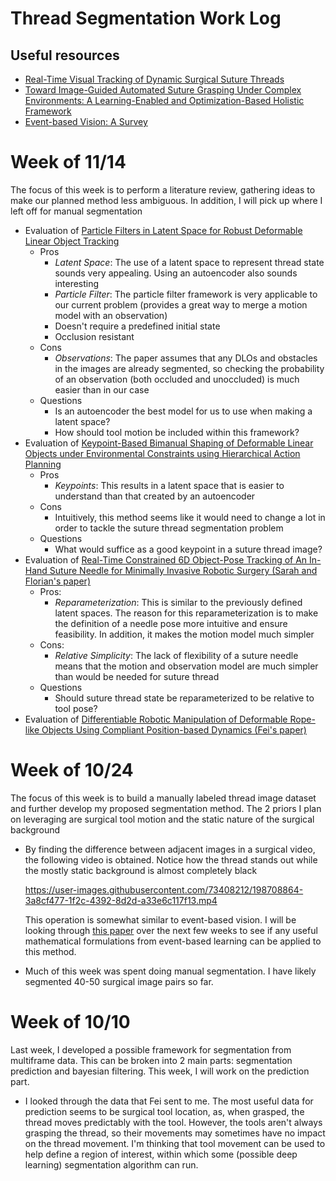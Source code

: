# Thread Segmentation Work Log
## Useful resources
- [Real-Time Visual Tracking of Dynamic Surgical Suture Threads](https://ieeexplore.ieee.org/stamp/stamp.jsp?arnumber=8008771)
- [Toward Image-Guided Automated Suture Grasping Under Complex Environments: A Learning-Enabled and Optimization-Based Holistic Framework](https://ieeexplore.ieee.org/document/9664632)
- [Event-based Vision: A Survey](https://rpg.ifi.uzh.ch/docs/EventVisionSurvey.pdf)

# Week of 11/14
The focus of this week is to perform a literature review, gathering ideas to make our planned method less ambiguous. In addition, I will pick up where I left off for manual segmentation

- Evaluation of [Particle Filters in Latent Space for Robust Deformable Linear Object Tracking](https://ieeexplore.ieee.org/stamp/stamp.jsp?arnumber=9928322)
  - Pros
    - _Latent Space_: The use of a latent space to represent thread state sounds very appealing. Using an autoencoder also sounds interesting
    - _Particle Filter_: The particle filter framework is very applicable to our current problem (provides a great way to merge a motion model with an observation)
    - Doesn't require a predefined initial state
    - Occlusion resistant
  - Cons
    - _Observations_: The paper assumes that any DLOs and obstacles in the images are already segmented, so checking the probability of an observation (both occluded and unoccluded) is much easier than in our case
  - Questions
    - Is an autoencoder the best model for us to use when making a latent space?
    - How should tool motion be included within this framework?
- Evaluation of [Keypoint-Based Bimanual Shaping of Deformable Linear Objects under Environmental Constraints using Hierarchical Action Planning](https://arxiv.org/pdf/2110.08962.pdf)
  - Pros
    - _Keypoints_: This results in a latent space that is easier to understand than that created by an autoencoder
  - Cons
    - Intuitively, this method seems like it would need to change a lot in order to tackle the suture thread segmentation problem
  - Questions
    - What would suffice as a good keypoint in a suture thread image?
- Evaluation of [Real-Time Constrained 6D Object-Pose Tracking of An In-Hand Suture Needle for Minimally Invasive Robotic Surgery (Sarah and Florian's paper)](https://arxiv.org/pdf/2210.11973.pdf)
  - Pros:
    - _Reparameterization_: This is similar to the previously defined latent spaces. The reason for this reparameterization is to make the definition of a needle pose more intuitive and ensure feasibility. In addition, it makes the motion model much simpler
  - Cons:
    - _Relative Simplicity_: The lack of flexibility of a suture needle means that the motion and observation model are much simpler than would be needed for suture thread
  - Questions
    - Should suture thread state be reparameterized to be relative to tool pose?
- Evaluation of [Differentiable Robotic Manipulation of Deformable Rope-like Objects Using Compliant Position-based Dynamics (Fei's paper)](https://arxiv.org/abs/2202.09714)

# Week of 10/24
The focus of this week is to build a manually labeled thread image dataset and further develop my proposed segmentation method. The 2 priors I plan on leveraging are surgical tool motion and the static nature of the surgical background

- By finding the difference between adjacent images in a surgical video, the following video is obtained. Notice how the thread stands out while the mostly static background is almost completely black

  https://user-images.githubusercontent.com/73408212/198708864-3a8cf477-1f2c-4392-8d2d-a33e6c117f13.mp4
  
  This operation is somewhat similar to event-based vision. I will be looking through [this paper](https://rpg.ifi.uzh.ch/docs/EventVisionSurvey.pdf) over the next few weeks to see if any useful mathematical formulations from event-based learning can be applied to this method.
- Much of this week was spent doing manual segmentation. I have likely segmented 40-50 surgical image pairs so far.


# Week of 10/10
Last week, I developed a possible framework for segmentation from multiframe data. This can be broken into 2 main parts: segmentation prediction and bayesian filtering. This week, I will work on the prediction part.

- I looked through the data that Fei sent to me. The most useful data for prediction seems to be surgical tool location, as, when grasped, the thread moves predictably with the tool. However, the tools aren't always grasping the thread, so their movements may sometimes have no impact on the thread movement. I'm thinking that tool movement can be used to help define a region of interest, within which some (possible deep learning) segmentation algorithm can run.
